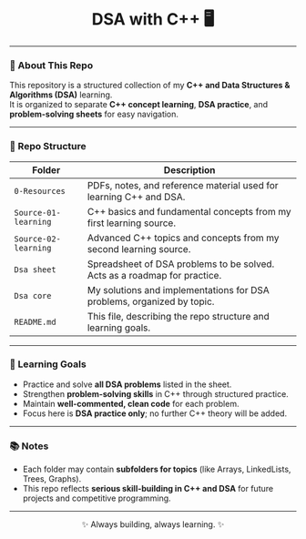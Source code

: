<h1 align="center"> DSA with C++ 🖥️</h1>

---

### 🧭 About This Repo
This repository is a structured collection of my **C++ and Data Structures & Algorithms (DSA)** learning.  
It is organized to separate **C++ concept learning**, **DSA practice**, and **problem-solving sheets** for easy navigation.  

---

### 📂 Repo Structure

| Folder | Description |
|--------|-------------|
| `0-Resources` | PDFs, notes, and reference material used for learning C++ and DSA. |
| `Source-01-learning` | C++ basics and fundamental concepts from my first learning source. |
| `Source-02-learning` | Advanced C++ topics and concepts from my second learning source. |
| `Dsa sheet` | Spreadsheet of DSA problems to be solved. Acts as a roadmap for practice. |
| `Dsa core` | My solutions and implementations for DSA problems, organized by topic. |
| `README.md` | This file, describing the repo structure and learning goals. |

---

### 🚀 Learning Goals
- Practice and solve **all DSA problems** listed in the sheet.  
- Strengthen **problem-solving skills** in C++ through structured practice.  
- Maintain **well-commented, clean code** for each problem.  
- Focus here is **DSA practice only**; no further C++ theory will be added.  

---

### 📚 Notes
- Each folder may contain **subfolders for topics** (like Arrays, LinkedLists, Trees, Graphs).  
- This repo reflects **serious skill-building in C++ and DSA** for future projects and competitive programming.  

---

<p align="center">✨ Always building, always learning. ✨</p>
